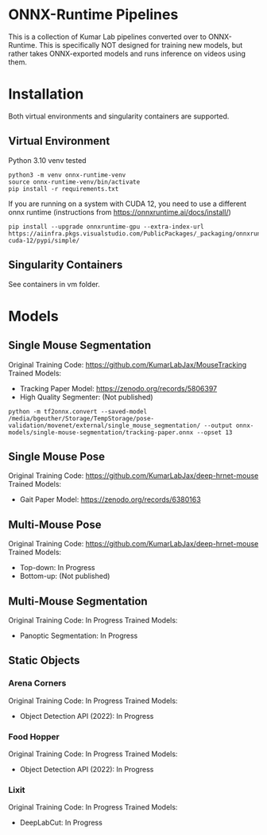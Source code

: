 # ONNX-Runtime Pipelines

This is a collection of Kumar Lab pipelines converted over to ONNX-Runtime.
This is specifically NOT designed for training new models, but rather takes ONNX-exported models and runs inference on videos using them.

# Installation

Both virtual environments and singularity containers are supported.

## Virtual Environment

Python 3.10 venv tested

```
python3 -m venv onnx-runtime-venv
source onnx-runtime-venv/bin/activate
pip install -r requirements.txt
```

If you are running on a system with CUDA 12, you need to use a different onnx runtime (instructions from https://onnxruntime.ai/docs/install/)

```
pip install --upgrade onnxruntime-gpu --extra-index-url https://aiinfra.pkgs.visualstudio.com/PublicPackages/_packaging/onnxruntime-cuda-12/pypi/simple/
```

## Singularity Containers

See containers in vm folder.

# Models

## Single Mouse Segmentation

Original Training Code: https://github.com/KumarLabJax/MouseTracking
Trained Models:
* Tracking Paper Model: https://zenodo.org/records/5806397
* High Quality Segmenter: (Not published)

```
python -m tf2onnx.convert --saved-model /media/bgeuther/Storage/TempStorage/pose-validation/movenet/external/single_mouse_segmentation/ --output onnx-models/single-mouse-segmentation/tracking-paper.onnx --opset 13
```

## Single Mouse Pose

Original Training Code: https://github.com/KumarLabJax/deep-hrnet-mouse
Trained Models:
* Gait Paper Model: https://zenodo.org/records/6380163

## Multi-Mouse Pose

Original Training Code: https://github.com/KumarLabJax/deep-hrnet-mouse
Trained Models:
* Top-down: In Progress
* Bottom-up: (Not published)

## Multi-Mouse Segmentation

Original Training Code: In Progress
Trained Models:
* Panoptic Segmentation: In Progress

## Static Objects

### Arena Corners

Original Training Code: In Progress
Trained Models:
* Object Detection API (2022): In Progress

### Food Hopper

Original Training Code: In Progress
Trained Models:
* Object Detection API (2022): In Progress

### Lixit

Original Training Code: In Progress
Trained Models:
* DeepLabCut: In Progress

